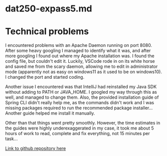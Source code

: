 # dat250-expass5.md

# Technical problems
I encountered problems with an Apache Daemon running on port 8080. After some heavy googling I managed to identify what it was, and after more googling I found out where my Apache installation was. I found the config file, but couldn't edit it. Luckily, VSCode rode in on its white horse and saved me from the scary daemon, allowing me to edit in administrator mode (apparently not as easy on windows11 as it used to be on windows10). I changed the port and started coding. 

Another issue I encountered was that IntelliJ had reinstalled my Java SDK without adding to PATH or JAVA_HOME. I googled my way through this as well, and managed to change them. Also, the provided installation guide of Spring CLI didn't really help me, as the commands didn't work and I was missing packages required to run the recommended package installer... Another guide helped me install it manually.

Other than that things went pretty smoothly. However, the time estimates in the guides were highly underexaggerated in my case, it took me about 5 hours of work to read, complete and fix everything, not 15 minutes per task...

[Link to github repository here](https://github.com/thomassihvl/dat250-expass5)